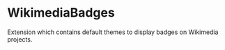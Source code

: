 WikimediaBadges
===============

Extension which contains default themes to display badges on Wikimedia projects.
